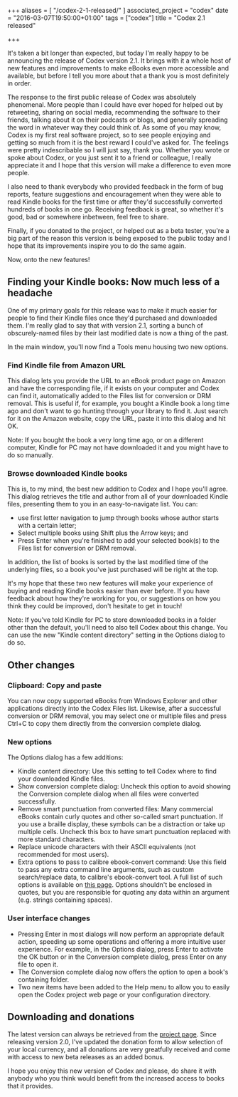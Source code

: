 +++
aliases = [
    "/codex-2-1-released/"
]
associated_project = "codex"
date = "2016-03-07T19:50:00+01:00"
tags = ["codex"]
title = "Codex 2.1 released"

+++

It's taken a bit longer than expected, but today I'm really happy to be announcing the release of Codex version 2.1.  It brings with it a whole host of new features and improvements to make eBooks even more accessible and available, but before I tell you more about that a thank you is most definitely in order.

The response to the first public release of Codex was absolutely phenomenal.  More people than I could have ever hoped for helped out by retweeting, sharing on social media, recommending the software to their friends, talking about it on their podcasts or blogs, and generally spreading the word in whatever way they could think of.  As some of you may know, Codex is my first real software project, so to see people enjoying and getting so much from it is the best reward I could've asked for.  The feelings were pretty indescribable so I will just say, thank you.  Whether you wrote or spoke about Codex, or you just sent it to a friend or colleague, I really appreciate it and I hope that this version will make a difference to even more people.

I also need to thank everybody who provided feedback in the form of bug reports, feature suggestions and encouragement when they were able to read Kindle books for the first time or after they'd successfully converted hundreds of books in one go.  Receiving feedback is great, so whether it's good, bad or somewhere inbetween, feel free to share.

Finally, if you donated to the project, or helped out as a beta tester, you're a big part of the reason this version is being exposed to the public today and I hope that its improvements inspire you to do the same again.

Now, onto the new features!<!--more-->

## Finding your Kindle books: Now much less of a headache
One of my primary goals for this release was to make it much easier for people to find their Kindle files once they'd purchased and downloaded them.  I'm really glad to say that with version 2.1, sorting a bunch of obscurely-named files by their last modified date is now a thing of the past.

In the main window, you'll now find a Tools menu housing two new options.

### Find Kindle file from Amazon URL
This dialog lets you provide the URL to an eBook product page on Amazon and have the corresponding file, if it exists on your computer and Codex can find it, automatically added to the Files list for conversion or DRM removal.  This is useful if, for example, you bought a Kindle book a long time ago and don't want to go hunting through your library to find it.  Just search for it on the Amazon website, copy the URL, paste it into this dialog and hit OK.

Note: If you bought the book a very long time ago, or on a different computer, Kindle for PC may not have downloaded it and you might have to do so manually.

### Browse downloaded Kindle books
This is, to my mind, the best new addition to Codex and I hope you'll agree.  This dialog retrieves the title and author from all of your downloaded Kindle files, presenting them to you in an easy-to-navigate list.  You can:

* use first letter navigation to jump through books whose author starts with a certain letter;
* Select multiple books using Shift plus the Arrow keys; and
* Press Enter when you're finished to add your selected book(s) to the Files list for conversion or DRM removal.

In addition, the list of books is sorted by the last modified time of the underlying files, so a book you've just purchased will be right at the top.

It's my hope that these two new features will make your experience of buying and reading Kindle books easier than ever before.  If you have feedback about how they're working for you, or suggestions on how you think they could be improved, don't hesitate to get in touch!

Note: If you've told Kindle for PC to store downloaded books in a folder other than the default, you'll need to also tell Codex about this change.  You can use the new "Kindle content directory" setting in the Options dialog to do so.

## Other changes
### Clipboard: Copy and paste
You can now copy supported eBooks from Windows Explorer and other applications directly into the Codex Files list.  Likewise, after a successful conversion or DRM removal, you may select one or multiple files and press Ctrl+C to copy them directly from the conversion complete dialog.

### New options
The Options dialog has a few additions:

* Kindle content directory: Use this setting to tell Codex where to find your downloaded Kindle files.
* Show conversion complete dialog: Uncheck this option to avoid showing the Conversion complete dialog when all files were converted successfully.
* Remove smart punctuation from converted files: Many commercial eBooks contain curly quotes and other so-called smart punctuation.  If you use a braille display, these symbols can be a distraction or take up multiple cells.  Uncheck this box to have smart punctuation replaced with more standard characters.
* Replace unicode characters with their ASCII equivalents (not recommended for most users).
* Extra options to pass to calibre ebook-convert command: Use this field to pass any extra command line arguments, such as custom search/replace data, to calibre's ebook-convert tool.  A full list of such options is available on [this page](http://manual.calibre-ebook.com/generated/en/ebook-convert.html).  Options shouldn't be enclosed in quotes, but you are responsible for quoting any data within an argument (e.g. strings containing spaces).

### User interface changes
* Pressing Enter in most dialogs will now perform an appropriate default action, speeding up some operations and offering a more intuitive user experience.  For example, in the Options dialog, press Enter to activate the OK button or in the Conversion complete dialog, press Enter on any file to open it.
* The Conversion complete dialog now offers the option to open a book's containing folder.
* Two new items have been added to the Help menu to allow you to easily open the Codex project web page or your configuration directory.

## Downloading and donations
The latest version can always be retrieved from the [project page](http://jscholes.net/project/codex).  Since releasing version 2.0, I've updated the donation form to allow selection  of your local currency, and all donations are very greatfully received and come with access to new beta releases as an added bonus.

I hope you enjoy this new version of Codex and please, do share it with anybody who you think would benefit from the increased access to books that it provides.